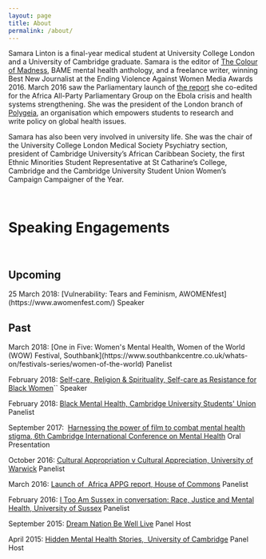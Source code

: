 ```yaml
---
layout: page
title: About
permalink: /about/
---
```


Samara Linton is a final-year medical student at University College London and a University of Cambridge graduate. Samara is the editor of [The Colour of Madness](http://samaralinton.com/the-colour-of-madness/), BAME mental health anthology, and a freelance writer, winning Best New Journalist at the Ending Violence Against Women Media Awards 2016. March 2016 saw the Parliamentary launch of [the report](http://www.royalafricansociety.org/appg-reports) she co-edited for the Africa All-Party Parliamentary Group on the Ebola crisis and health systems strengthening. She was the president of the London branch of [Polygeia](http://www.polygeia.com/), an organisation which empowers students to research and write policy on global health issues.

Samara has also been very involved in university life. She was the chair of the University College London Medical Society Psychiatry section, president of Cambridge University’s African Caribbean Society, the first Ethnic Minorities Student Representative at St Catharine’s College, Cambridge and the Cambridge University Student Union Women’s Campaign Campaigner of the Year.

<br>
<h1><strong>Speaking Engagements</strong></h1>
&nbsp;
<h2>Upcoming</h2>
25 March 2018: [Vulnerability: Tears and Feminism, AWOMENfest](https://www.awomenfest.com/) Speaker

<h2>Past</h2>
March 2018: [One in Five: Women's Mental Health, Women of the World (WOW) Festival, Southbank](https://www.southbankcentre.co.uk/whats-on/festivals-series/women-of-the-world) Panelist

February 2018: [Self-care, Religion &amp; Spirituality, Self-care as Resistance for Black Women](https://racereflections.co.uk/2018/01/15/self-care-as-resistance-for-black-women-learning-healing-organising/amp/?__twitter_impression=true)`` Speaker

February 2018: [Black Mental Health, Cambridge University Students' Union](https://www.facebook.com/events/142242736450194/) Panelist

September 2017:  [Harnessing the power of film to combat mental health stigma, 6th Cambridge International Conference on Mental Health](http://www.bcmhr-cu.org/Conference2017">) Oral Presentation

October 2016: [Cultural Appropriation v Cultural Appreciation, University of Warwick](https://www.facebook.com/events/327392564280094/) Panelist

March 2016: [Launch of  Africa APPG report, House of Commons](https://www.eventbrite.co.uk/e/africa-appg-polygeia-report-launch-lessons-from-ebola-affected-communities-tickets-21057627932) Panelist

February 2016: [I Too Am Sussex in conversation: Race, Justice and Mental Health, University of Sussex](https://www.facebook.com/events/588595211289222/?ref=1&amp;action_history=%5B%7B%22surface%22%3A%22permalink%22%2C%22mechanism%22%3A%22surface%22%2C%22extra_data%22%3A%5B%5D%7D%5D) Panelist

September 2015: [Dream Nation Be Well Live](http://dreamnation.co.uk/be-well-live/) Panel Host

April 2015: [Hidden Mental Health Stories,  University of Cambridge](http://www.varsity.co.uk/comment/8549) Panel Host

